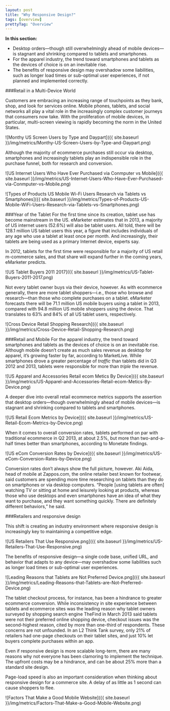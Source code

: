 ```yaml
---
layout: post
title: "Why Responsive Design?"
tags: [overview]
prettyTag: "Overview"
---
```

<div class="recommendations">
<b>In this section:</b>
<ul>
<li>Desktop orders—though still overwhelmingly ahead of mobile devices—is stagnant and shrinking compared to tablets and smartphones.</li>
<li>For the apparel industry, the trend toward smartphones and tablets as the devices of choice is on an inevitable rise.</li>
<li>The benefits of responsive design may overshadow some liabilities, such as longer load times or sub-optimal user experiences, if not planned and implemented correctly.</li>
</ul>
</div>

###Retail in a Multi-Device World

Customers are embracing an increasing range of touchpoints as they bank, shop, and look for services online. Mobile phones, tablets, and social networks all play a vital role in the increasingly complex customer journeys that consumers now take. With the proliferation of mobile devices, in particular, multi-screen viewing is rapidly becoming the norm in the United States. 

![Monthy US Screen Users by Type and Daypart]({{ site.baseurl }}/img/metrics/Monthy-US-Screen-Users-by-Type-and-Daypart.png)

Although the majority of ecommerce purchases still occur via desktop, smartphones and increasingly tablets play an indispensible role in the purchase funnel, both for research and conversion.

![US Internet Users Who Have Ever Purchased via Conmputer vs Mobile]({{ site.baseurl }}/img/metrics/US-Internet-Users-Who-Have-Ever-Purchased-via-Conmputer-vs-Mobile.png)

![Types of Products US Mobile Wi-Fi Users Research via Tablets vs Smartphones]({{ site.baseurl }}/img/metrics/Types-of-Products-US-Mobile-WiFi-Users-Research-via-Tablets-vs-Smartphones.png)

###Year of the Tablet
For the first time since its creation, tablet use has become mainstream in the US. eMarketer estimates that in 2013, a majority of US internet users (52.6%) will also be tablet users.  All told, there will be 128.1 million US tablet users this year, a figure that includes individuals of any age who use a tablet at least once per month. And increasingly, their tablets are being used as a primary Internet device, experts say.

In 2012, tablets for the first time were responsible for a majority of US retail m-commerce sales, and that share will expand further in the coming years, eMarketer predicts.

![US Tablet Buyers 2011 2017]({{ site.baseurl }}/img/metrics/US-Tablet-Buyers-2011-2017.png)

Not every tablet owner buys via their device, however. As with ecommerce generally, there are more tablet shoppers—i.e., those who browse and research—than those who complete purchases on a tablet. eMarketer forecasts there will be 71.1 million US mobile buyers using a tablet in 2013, compared with 94.8 million US mobile shoppers using the device. That translates to 63% and 84% of all US tablet users, respectively.

![Cross Device Retail Shopping Research]({{ site.baseurl }}/img/metrics/Cross-Device-Retail-Shopping-Research.png)
 
###Retail and Mobile
For the apparel industry, the trend toward smartphones and tablets as the devices of choice is on an inevitable rise. Although mobile doesn’t create as much sales revenue as desktop for apparel, it’s growing faster by far, according to MarketLive. While smartphones drove a greater percentage of *traffic* than tablets did in Q3 2012 and 2013, tablets were responsible for more than *triple* the revenue.

![US Apparel and Accessories Retail ecom Metics By Device]({{ site.baseurl }}/img/metrics/US-Apparel-and-Accessories-Retail-ecom-Metics-By-Device.png)

A deeper dive into overall retail ecommerce metrics supports the assertion that desktop orders—though overwhelmingly ahead of mobile devices—is stagnant and shrinking compared to tablets and smartphones.

![US Retail Ecom Metrics by Device]({{ site.baseurl }}/img/metrics/US-Retail-Ecom-Metrics-by-Device.png)

When it comes to overall conversion rates, tablets performed on par with traditional ecommerce in Q2 2013, at about 2.5%, but more than two-and-a-half times better than smartphones, according to Monetate findings.

![US eCom Conversion Rates by Device]({{ site.baseurl }}/img/metrics/US-eCom-Conversion-Rates-by-Device.png)

Conversion rates don’t always show the full picture, however. Aki Aida, head of mobile at Zappos.com, the online retailer best known for footwear, said customers are spending more time researching on tablets than they do on smartphones or via desktop computers. “People [using tablets are often] watching TV or sitting at home and leisurely looking at products, whereas those who use desktops and even smartphones have an idea of what they want to purchase, and they want something quickly. There are definitely different behaviors,” he said.


###Retailers and responsive design

This shift is creating an industry environment where responsive design is increasingly key to maintaining a competitive edge.

![US Retailers That Use Responsive.png]({{ site.baseurl }}/img/metrics/US-Retailers-That-Use-Responsive.png)

The benefits of responsive design—a single code base, unified URL, and behavior that adapts to any device—may overshadow some liabilities such as longer load times or sub-optimal user experiences. 

![Leading Reasons that Tablets are Not Preferred Device.png]({{ site.baseurl }}/img/metrics/Leading-Reasons-that-Tablets-are-Not-Preferred-Device.png)

The tablet checkout process, for instance, has been a hindrance to greater ecommerce conversion. While inconsistency in site experience between tablets and ecommerce sites was the leading reason why tablet owners surveyed by shopping search engine TheFind in March 2013 said tablets were not their preferred online shopping device, checkout issues was the second-highest reason, cited by more than one-third of respondents.  These concerns are not unfounded. In an L2 Think Tank survey, only 21% of retailers had one-page checkouts on their tablet sites, and just 10% let buyers complete purchases within an app.

Even if responsive design is more scalable long-term, there are many reasons why not everyone has been clamoring to implement the technique. The upfront costs may be a hindrance, and can be about 25% more than a standard site design.

Page-load speed is also an important consideration when thinking about responsive design for a commerce site. A delay of as little as 1 second can cause shoppers to flee.

![Factors That Make a Good Mobile Website]({{ site.baseurl }}/img/metrics/Factors-That-Make-a-Good-Mobile-Website.png)
